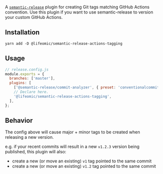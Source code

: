 A [`semantic-release`](https://github.com/semantic-release/semantic-release) plugin for creating Git tags matching GitHub Actions convention. Use this plugin if you want to use semantic-release to version your custom GitHub Actions.

## Installation

```
yarn add -D @lifeomic/semantic-release-actions-tagging
```

## Usage

```js
// release.config.js
module.exports = {
  branches: ['master'],
  plugins: [
    ['@semantic-release/commit-analyzer', { preset: 'conventionalcommits' }],
    // Declare here.
    '@lifeomic/semantic-release-actions-tagging',
  ],
};
```

## Behavior

The config above will cause major + minor tags to be created when releasing a new version.

e.g. if your recent commits will result in a new `v1.2.3` version being published, this plugin will also:

- create a new (or move an existing) `v1` tag pointed to the same commit
- create a new (or move an existing) `v1.2` tag pointed to the same commit

